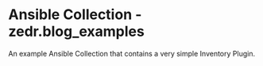 # Ansible Collection - zedr.blog_examples

An example Ansible Collection that contains a very simple
Inventory Plugin.
